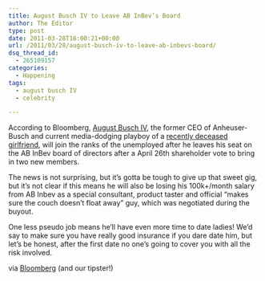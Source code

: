 ```yaml
---
title: August Busch IV to Leave AB InBev’s Board
author: The Editor
type: post
date: 2011-03-28T16:00:21+00:00
url: /2011/03/28/august-busch-iv-to-leave-ab-inbevs-board/
dsq_thread_id:
  - 265109157
categories:
  - Happening
tags:
  - august busch IV
  - celebrity

---
```

[<img class="alignright size-full wp-image-9449" title="august_busch_4" src="http://media.punchingkitty.com/wordpress/2011/03/august_busch_4.jpeg?filter=resize&w=250" alt="" />][1]According to Bloomberg, <a href="http://punchingkitty.com/tag/august-busch-iv/" target="_blank">August Busch IV</a>, the former CEO of Anheuser-Busch and current media-dodging playboy of a <a href="http://punchingkitty.com/2010/12/27/august-busch-ivs-girlfriend-found-dead-at-his-home/" target="_blank">recently deceased girlfriend</a>, will join the ranks of the unemployed after he leaves his seat on the AB InBev board of directors after a April 26th shareholder vote to bring in two new members.

The news is not surprising, but it&#8217;s gotta be tough to give up that sweet gig, but it&#8217;s not clear if this means he will also be losing his 100k+/month salary from AB Inbev as a special consultant, product taster and official &#8220;makes sure the couch doesn&#8217;t float away&#8221; guy, which was negotiated during the buyout.

One less pseudo job means he&#8217;ll have even more time to date ladies! We&#8217;d say to make sure you have really good insurance if you dare date him, but let&#8217;s be honest, after the first date no one&#8217;s going to cover you with all the risk involved.

via <a href="http://www.bloomberg.com/news/2011-03-26/busch-former-anheuser-busch-chief-will-leave-ab-inbev-s-board.html" target="_blank">Bloomberg</a> (and our tipster!)

 [1]: http://media.punchingkitty.com/wordpress/2011/03/august_busch_4.jpeg